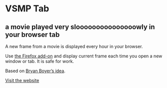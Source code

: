 # VSMP Tab

## a movie played very slooooooooooooooowly in your browser tab

A new frame from a movie is displayed every hour in your browser.

Use [the Firefox add-on](https://addons.mozilla.org/fr/firefox/addon/vsmp-tab/) and display current frame each time you open a new window or tab. It is safe for work.

Based on [Bryan Boyer’s idea](https://medium.com/s/story/very-slow-movie-player-499f76c48b62).

[Visit the website](https://vsmp-tab.netlify.app)
